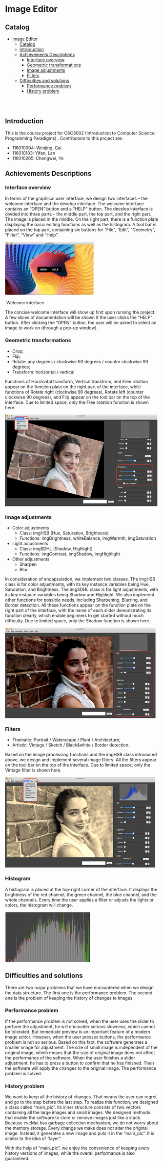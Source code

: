 # Image Editor

## Catalog

- [Image Editor](#image-editor)
  - [Catalog](#catalog)
  - [Introduction](#introduction)
  - [Achievements Descriptions](#achievements-descriptions)
    - [Interface overview](#interface-overview)
    - [Geometric transformations](#geometric-transformations)
    - [Image adjustments](#image-adjustments)
    - [Filters](#filters)
  - [Difficulties and solutions](#difficulties-and-solutions)
    - [Performance problem](#performance-problem)
    - [History problem](#history-problem)

<br>

<br>

## Introduction

This is the course project for CSC3002 (Introduction to Computer Science: Programming Paradigms) . Contributors to this project are:

- 116010004: Wenjing, Cai
- 116010103: Yifan, Lan
- 116010265: Chengwei, Ye



## Achievements Descriptions

### Interface overview

In terms of the graphical user interface, we design two interfaces – the welcome interface and the develop interface. The welcome interface contains an “OPEN” button and a “HELP” button. The develop interface is divided into three parts – the middle part, the top part, and the right part. The image is placed in the middle. On the right part, there is a function plate displaying the basic editing functions as well as the histogram. A tool bar is placed on the top part, containing six buttons for “File”, “Edit”, “Geometry”, “Filter”, “View” and “Help”.



![welcome-interface](img/welcome-interface.png)

​                                                                                 Welcome interface

The concise welcome interface will show up first upon running the project. A few slices of documentation will be shown if the user clicks the “HELP” button. After clicking the “OPEN” button, the user will be asked to select an image to work on (through a pop-up window).

### Geometric transformations

- Crop;
- Flip;
- Rotate: any degrees / clockwise 90 degrees / counter clockwise 90 degrees;
- Transform: horizontal / vertical.

Functions of Horizontal transform, Vertical transform, and Free rotation appear on the function plate on the right part of the interface, while functions of Rotate right (clockwise 90 degrees), Rotate left (counter clockwise 90 degrees), and Flip appear on the tool bar on the top of the interface. Due to limited space, only the Free rotation function is shown here.



 ![geometric-transformations](img/geometric-transformations.png)

### Image adjustments

- Color adjustments
  - Class: imgHSB (Hue, Saturation, Brightness)
  - Functions: imgBrightness, whiteBalance, imgWarmth, imgSaturation
- Light adjustments
  - Class: imgSDHL (Shadow, Highlight)
  - Functions: imgContrast, imgShadow, imgHighlight
- Other adjustments
  - Sharpen
  - Blur

In consideration of encapsulation, we implement two classes. The imgHSB class is for color adjustments, with its key instance variables being Hue, Saturation, and Brightness. The imgSDHL class is for light adjustments, with its key instance variables being Shadow and Highlight. We also implement other functions for possible needs, including Sharpening, Blurring, and Border detection. All these functions appear on the function plate on the right part of the interface, with the name of each slider demonstrating its function clearly, which enable beginners to get started without much difficulty. Due to limited space, only the Shadow function is shown here.

![image-adjustments](img/image-adjustments.png)

 

### Filters

- Thematic: Portrait / Waterscape / Plant / Architecture;
- Artistic: Vintage / Sketch / Black&white / Border detection.

Based on the image processing functions and the imgHSB class introduced above, we design and implement several image filters. All the filters appear on the tool bar on the top of the interface. Due to limited space, only the Vintage filter is shown here.

![Filters](img/filters.png)





### Histogram

A histogram is placed at the top-right corner of the interface. It displays the brightness of the red channel, the green channel, the blue channel, and the whole channels. Every time the user applies a filter or adjusts the lights or colors, the histogram will change.

![Histogram](img/histogram.png)





## Difficulties and solutions

There are two major problems that we have encountered when we design the data structure. The first one is the performance problem. The second one is the problem of keeping the history of changes to images.



### Performance problem

If the performance problem is not solved, when the user uses the slider to perform the adjustment, he will encounter serious slowness, which cannot be tolerated. But immediate preview is an important feature of a modern image editor. However, when the user presses buttons, the performance problem is not so serious. Based on this fact, the software generates a smaller image for adjustment. The size of small image is independent of the original image, which means that the size of original image does not affect the performance of the software. When the user finishes a slider adjustment, he has to press a button to confirm that he has finished. Then the software will apply the changes to the original image. The performance problem is solved.

 

### History problem

We want to keep all the history of changes. That means the user can regret and go to the step before the last step. To realize this function, we designed a class called “main_pic”. Its inner structure consists of two vectors containing all the large images and small images. We designed methods that enable the software to store or remove images just like a stack. Because cv::Mat has garbage collection mechanism, we do not worry about the memory storage. Every change we make does not alter the original image. Instead, it generates a new image and puts it in the “main_pic”. It is similar to the idea of “layer”.

With the help of “main_pic”, we enjoy the convenience of keeping every history versions of images, while the overall performance is also guaranteed.